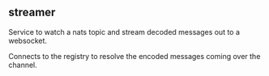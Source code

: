 streamer
---

Service to watch a nats topic and stream decoded messages out to a websocket.

Connects to the registry to resolve the encoded messages coming over the channel.